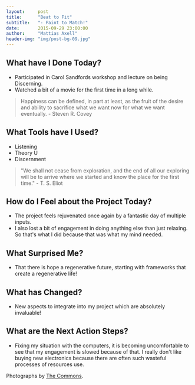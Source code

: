 ```yaml
---
layout:     post
title:      "Beat to Fit"
subtitle:   "- Paint to Match!"
date:       2015-09-29 23:00:00
author:     "Mattias Axell"
header-img: "img/post-bg-09.jpg"
---
```


<h2 class="section-heading">What have I Done Today?</h2>

- Participated in Carol Sandfords workshop and lecture on being Discerning.
- Watched a bit of a movie for the first time in a long while.

<blockquote>Happiness can be defined, in part at least, as the fruit of the desire and ability to sacrifice what we want now for what we want eventually. - Steven R. Covey</blockquote>

<h2 class="section-heading">What Tools have I Used?</h2>

- Listening
- Theory U
- Discernment

<blockquote>"We shall not cease from exploration, and the end of all our exploring will be to arrive where we started and know the place for the first time." - T. S. Eliot</blockquote>

<h2 class="section-heading">How do I Feel about the Project Today?</h2>

- The project feels rejuvenated once again by a fantastic day of multiple inputs.
- I also lost a bit of engagement in doing anything else than just relaxing. So that's what I did because that was what my mind needed.

<h2 class="section-heading">What Surprised Me?</h2>

- That there is hope a regenerative future, starting with frameworks that create a regenerative life! 

<h2 class="section-heading">What has Changed?</h2>

- New aspects to integrate into my project which are absolutely invaluable!

<h2 class="section-heading">What are the Next Action Steps?</h2>

- Fixing my situation with the computers, it is becoming uncomfortable to see that my engagement is slowed because of that. I really don't like buying new electronics because there are often such wasteful processes of resources use.

Photographs by <a href="https://www.flickr.com/commons">The Commons</a>.
